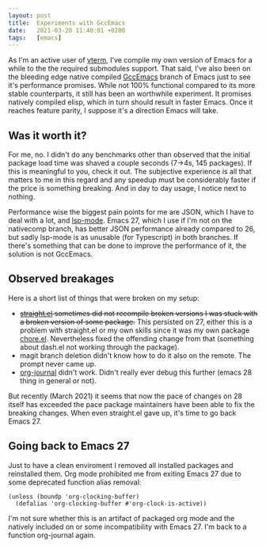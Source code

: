 ```yaml
---
layout: post
title:  Experiments with GccEmacs
date:   2021-03-20 11:40:01 +0200
tags:   [emacs]
---
```


As I'm an active user of [vterm](https://github.com/akermu/emacs-libvterm), I've compile my own version of Emacs for a
while to the the required submodules support. That said, I've also been on the bleeding edge native compiled
[GccEmacs](https://www.google.com/search?channel=fs&client=ubuntu&q=emacs+nativecomp) branch of Emacs just to see it's
performance promises. While not 100% functional compared to its more stable counterparts, it still has been an
worthwhile experiment. It promises natively compiled elisp, which in turn should result in faster Emacs. Once it reaches
feature parity, I suppose it's a direction Emacs will take.

## Was it worth it?

For me, no. I didn't do any benchmarks other than observed that the initial package load time was shaved a couple
seconds (7->4s, 145 packages). If this is meaningful to you, check it out. The subjective experience is all that matters
to me in this regard and any speedup must be considerably faster if the price is something breaking. And in day to day
usage, I notice next to nothing.

Performance wise the biggest pain points for me are JSON, which I have to deal with a lot, and
[lsp-mode](https://github.com/emacs-lsp/lsp-mode). Emacs 27, which I use if I'm not on the nativecomp branch, has better
JSON performance already compared to 26, but sadly lsp-mode is as unusable (for Typescript) in both branches. If there's
something that can be done to improve the performance of it, the solution is not GccEmacs.

## Observed breakages

Here is a short list of things that were broken on my setup:
- ~~[straight.el](https://github.com/raxod502/straight.el) sometimes did not recompile broken versions I was stuck with
  a broken version of some package.~~ This persisted on 27, either this is a problem with straight.el or my own skills
  since it was my own package [chore.el](https://github.com/ration/chore.el). Nevertheless fixed the offending change
  from that (something about dash.el not working through the package).
- magit branch deletion didn't know how to do it also on the remote. The prompt never came up.
- [org-journal](https://github.com/bastibe/org-journal) didn't work. Didn't really ever debug this further (emacs 28
  thing in general or not).

But recently (March 2021) it seems that now the pace of changes on 28 itself has exceeded the pace package maintainers
have been able to fix the breaking changes. When even straight.el gave up, it's time to go back Emacs 27.

## Going back to Emacs 27

Just to have a clean enviroment I removed all installed packages and reinstalled them. Org mode prohibited me from
exiting Emacs 27 due to some deprecated function alias removal:

```elisp
(unless (boundp 'org-clocking-buffer)
  (defalias 'org-clocking-buffer #'org-clock-is-active))
```

I'm not sure whether this is an artifact of packaged org mode and the natively included on or some incompatibility with
Emacs 27. I'm back to a function org-journal again.
